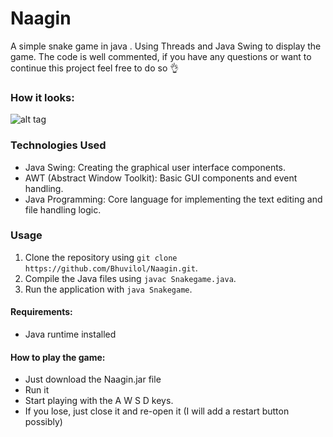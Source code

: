# Naagin

A simple snake game in java .
Using Threads and Java Swing to display the game.
The code is well commented, if you have any questions or want to continue this project feel free to do so 👌

### How it looks:
![alt tag](https://github.com/user-attachments/assets/70a8b114-ca43-470f-9688-d61265e51534)

### Technologies Used

- Java Swing: Creating the graphical user interface components.
- AWT (Abstract Window Toolkit): Basic GUI components and event handling.
- Java Programming: Core language for implementing the text editing and file handling logic.

### Usage

1. Clone the repository using `git clone https://github.com/Bhuvilol/Naagin.git`.
2. Compile the Java files using `javac Snakegame.java`.
3. Run the application with `java Snakegame`.

#### Requirements:
* Java runtime installed

#### How to play the game:

* Just download the Naagin.jar file
* Run it 
* Start playing with the A W S D keys. 
* If you lose, just close it and re-open it (I will add a restart button possibly)

